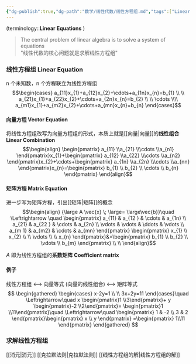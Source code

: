 ```yaml
---
{"dg-publish":true,"dg-path":"数学/线性代数/线性方程组.md","tags":["Linear","Equation"],"Level":1,"permalink":"/数学/线性代数/线性方程组/","dgPassFrontmatter":true,"noteIcon":"","created":"2024-10-11T16:34:11.534+08:00","updated":"2025-03-31T10:45:58.465+08:00"}
---
```


 (terminology::**Linear Equations** )

>The central problem of linear algebra is to solve a system of equations  
>"线性代数的核心问题就是求解线性方程组"

### 线性方程组 Linear Equation
n 个未知数，n 个方程联立为线性方程组
$$\begin{cases}
a_{11}x_{1}+a_{12}x_{2}+\cdots+a_{1n}x_{n}=b_{1} \\ \\
a_{21}x_{1}+a_{22}x_{2}+\cdots+a_{2n}x_{n}=b_{2} \\ \\
 \cdots \\\\
a_{m1}x_{1}+a_{m2}x_{2}+\cdots+a_{mn}x_{n}=b_{n}
\end{cases}$$

#### 向量方程 Vector Equation
将线性方程组改写为向量方程组的形式，本质上就是[[向量\|向量]]的**线性组合**  **Linear Combination**
$$\begin{align}
\begin{pmatrix}
a_{11} \\a_{21} \\\cdots \\a_{n1}
\end{pmatrix}x_{1}+\begin{pmatrix}
a_{12} \\a_{22} \\\cdots \\a_{n2}
\end{pmatrix}x_{2}+\cdots+\begin{pmatrix}
a_{1n} \\a_{2n} \\\cdots \\a_{nn}
\end{pmatrix}x_{n}=\begin{pmatrix}
b_{1} \\
b_{2} \\
\cdots \\
b_{n}
\end{pmatrix}
\end{align}$$


#### 矩阵方程 Matrix Equation
进一步写为矩阵方程，引出[[矩阵\|矩阵]]的概念
$$\begin{align}
{\large  A \vec{x} \; \large= \large\vec{b}}\quad \Leftrightarrow \quad \begin{pmatrix}
a_{11} & a_{12 } & \cdots & a_{1n} \\
a_{21} & a_{22 } & \cdots & a_{2n} \\
\vdots  &  \vdots  & \ddots  & \vdots \\
a_{m 1} & a_{m2} & \cdots  & a_{mn}
\end{pmatrix} 
\begin{pmatrix}
x_{1} \\
x_{2} \\ \\
\vdots \\ \\
x_{n}
\end{pmatrix}&=\begin{pmatrix}
b_{1} \\
b_{2} \\
\vdots \\
b_{m}
\end{pmatrix} \\ \\
\end{align}$$


$A$ 即为线性方程组的**系数矩阵**  **Coefficient matrix**
#### 例子
线性方程组 <--> 向量等式 (向量的线性组合) <--> 矩阵等式
$$
\begin{gathered}
\begin{cases}
x-2y=1 \\ \\
3x+2y=11
\end{cases}\quad \Leftrightarrow\quad 
x \begin{pmatrix}1 \\3\end{pmatrix}+
y \begin{pmatrix}-2 \\2\end{pmatrix}= \begin{pmatrix}1 \\11\end{pmatrix}\quad \Leftrightarrow\quad 
\begin{pmatrix}
1 & -2 \\
3 & 2
\end{pmatrix}\begin{pmatrix}
x \\ y
\end{pmatrix} =\begin{pmatrix}
1\\11
\end{pmatrix}
\end{gathered}
$$

### 求解线性方程组
[[消元\|消元]]
[[克拉默法则\|克拉默法则]]
[[线性方程组的解\|线性方程组的解]]

